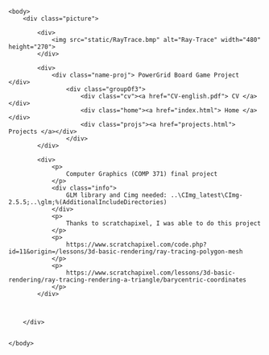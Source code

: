 
<html>
    <head>
        <title> PowerGrid Project </title>
        <link rel="stylesheet" href="styles.css">
    </head>

    <body>
        <div class="picture">
        
            <div> 
                <img src="static/RayTrace.bmp" alt="Ray-Trace" width="480" height="270">
            </div>

            <div>
                <div class="name-proj"> PowerGrid Board Game Project </div>
                    <div class="groupOf3">
                        <div class="cv"><a href="CV-english.pdf"> CV </a></div>
                        <div class="home"><a href="index.html"> Home </a></div>
                        <div class="projs"><a href="projects.html"> Projects </a></div>
                    </div>
            </div>

            <div>
                <p>
                    Computer Graphics (COMP 371) final project
                </p>
                <div class="info">
                    GLM library and Cimg needed: ..\CImg_latest\CImg-2.5.5;..\glm;%(AdditionalIncludeDirectories)
                </div>
                <p>
                    Thanks to scratchapixel, I was able to do this project
                </p>
                <p>
                    https://www.scratchapixel.com/code.php?id=11&origin=/lessons/3d-basic-rendering/ray-tracing-polygon-mesh
                </p>
                <p>
                    https://www.scratchapixel.com/lessons/3d-basic-rendering/ray-tracing-rendering-a-triangle/barycentric-coordinates
                </p>
            </div>



        </div>


    </body>

</html>
